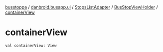 [busstoppa](../../../index.md) / [danbroid.busapp.ui](../../index.md) / [StopsListAdapter](../index.md) / [BusStopViewHolder](index.md) / [containerView](./container-view.md)

# containerView

`val containerView: View`
